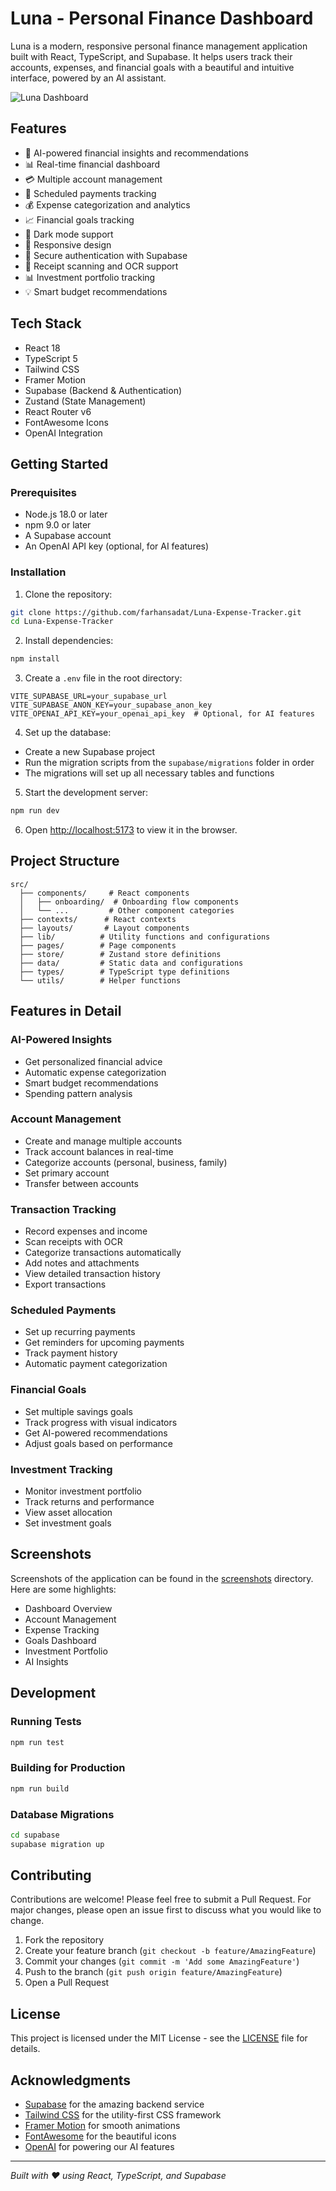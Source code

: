# Luna - Personal Finance Dashboard

Luna is a modern, responsive personal finance management application built with React, TypeScript, and Supabase. It helps users track their accounts, expenses, and financial goals with a beautiful and intuitive interface, powered by an AI assistant.

![Luna Dashboard](screenshots/dashboard.png)

## Features

- 🤖 AI-powered financial insights and recommendations
- 📊 Real-time financial dashboard
- 💳 Multiple account management
- 📅 Scheduled payments tracking
- 💰 Expense categorization and analytics
- 📈 Financial goals tracking
- 🌙 Dark mode support
- 📱 Responsive design
- 🔐 Secure authentication with Supabase
- 📸 Receipt scanning and OCR support
- 📊 Investment portfolio tracking
- 💡 Smart budget recommendations

## Tech Stack

- React 18
- TypeScript 5
- Tailwind CSS
- Framer Motion
- Supabase (Backend & Authentication)
- Zustand (State Management)
- React Router v6
- FontAwesome Icons
- OpenAI Integration

## Getting Started

### Prerequisites

- Node.js 18.0 or later
- npm 9.0 or later
- A Supabase account
- An OpenAI API key (optional, for AI features)

### Installation

1. Clone the repository:
```bash
git clone https://github.com/farhansadat/Luna-Expense-Tracker.git
cd Luna-Expense-Tracker
```

2. Install dependencies:
```bash
npm install
```

3. Create a `.env` file in the root directory:
```env
VITE_SUPABASE_URL=your_supabase_url
VITE_SUPABASE_ANON_KEY=your_supabase_anon_key
VITE_OPENAI_API_KEY=your_openai_api_key  # Optional, for AI features
```

4. Set up the database:
- Create a new Supabase project
- Run the migration scripts from the `supabase/migrations` folder in order
- The migrations will set up all necessary tables and functions

5. Start the development server:
```bash
npm run dev
```

6. Open [http://localhost:5173](http://localhost:5173) to view it in the browser.

## Project Structure

```
src/
  ├── components/     # React components
  │   ├── onboarding/  # Onboarding flow components
  │   └── ...         # Other component categories
  ├── contexts/      # React contexts
  ├── layouts/       # Layout components
  ├── lib/          # Utility functions and configurations
  ├── pages/        # Page components
  ├── store/        # Zustand store definitions
  ├── data/         # Static data and configurations
  ├── types/        # TypeScript type definitions
  └── utils/        # Helper functions
```

## Features in Detail

### AI-Powered Insights
- Get personalized financial advice
- Automatic expense categorization
- Smart budget recommendations
- Spending pattern analysis

### Account Management
- Create and manage multiple accounts
- Track account balances in real-time
- Categorize accounts (personal, business, family)
- Set primary account
- Transfer between accounts

### Transaction Tracking
- Record expenses and income
- Scan receipts with OCR
- Categorize transactions automatically
- Add notes and attachments
- View detailed transaction history
- Export transactions

### Scheduled Payments
- Set up recurring payments
- Get reminders for upcoming payments
- Track payment history
- Automatic payment categorization

### Financial Goals
- Set multiple savings goals
- Track progress with visual indicators
- Get AI-powered recommendations
- Adjust goals based on performance

### Investment Tracking
- Monitor investment portfolio
- Track returns and performance
- View asset allocation
- Set investment goals

## Screenshots

Screenshots of the application can be found in the [screenshots](./screenshots) directory. Here are some highlights:

- Dashboard Overview
- Account Management
- Expense Tracking
- Goals Dashboard
- Investment Portfolio
- AI Insights

## Development

### Running Tests
```bash
npm run test
```

### Building for Production
```bash
npm run build
```

### Database Migrations
```bash
cd supabase
supabase migration up
```

## Contributing

Contributions are welcome! Please feel free to submit a Pull Request. For major changes, please open an issue first to discuss what you would like to change.

1. Fork the repository
2. Create your feature branch (`git checkout -b feature/AmazingFeature`)
3. Commit your changes (`git commit -m 'Add some AmazingFeature'`)
4. Push to the branch (`git push origin feature/AmazingFeature`)
5. Open a Pull Request

## License

This project is licensed under the MIT License - see the [LICENSE](LICENSE) file for details.

## Acknowledgments

- [Supabase](https://supabase.io/) for the amazing backend service
- [Tailwind CSS](https://tailwindcss.com/) for the utility-first CSS framework
- [Framer Motion](https://www.framer.com/motion/) for smooth animations
- [FontAwesome](https://fontawesome.com/) for the beautiful icons
- [OpenAI](https://openai.com/) for powering our AI features

---
*Built with ❤️ using React, TypeScript, and Supabase*
